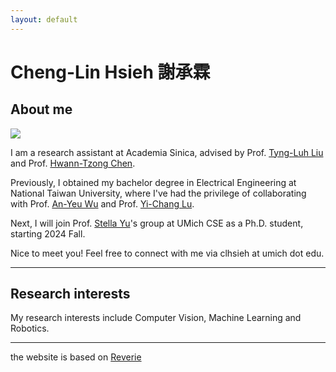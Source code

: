 ```yaml
---
layout: default
---
```

# Cheng-Lin Hsieh 謝承霖

## About me
<!-- <div class="image-cropper"> -->
<img src="../images/me.png" class="profile-pic">
<!-- </div> -->


I am a research assistant at Academia Sinica, advised by Prof. [Tyng-Luh Liu](https://homepage.iis.sinica.edu.tw/pages/liutyng/index_en.html) and Prof. [Hwann-Tzong Chen](https://htchen.github.io/). 

Previously, I obtained my bachelor degree in Electrical Engineering at National Taiwan University, where I've had the privilege of collaborating with Prof. [An-Yeu Wu](https://access.ee.ntu.edu.tw/) and Prof. [Yi-Chang Lu](https://sites.google.com/view/ldps-giee-ntu/home/advisor).

Next, I will join Prof. [Stella Yu](https://web.eecs.umich.edu/~stellayu/)'s group at UMich CSE as a Ph.D. student, starting 2024 Fall. 

Nice to meet you!
Feel free to connect with me via clhsieh at umich dot edu.

---
## Research interests
My research interests include Computer Vision, Machine Learning and Robotics.

---
the website is based on [Reverie](https://reverie.pages.dev)